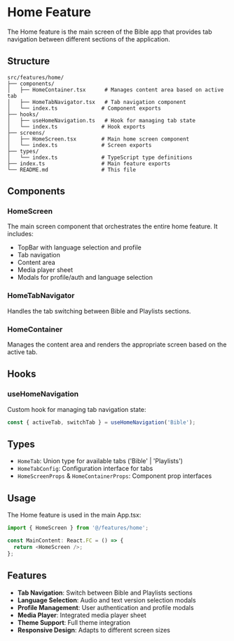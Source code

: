 # Home Feature

The Home feature is the main screen of the Bible app that provides tab navigation between different sections of the application.

## Structure

```
src/features/home/
├── components/
│   ├── HomeContainer.tsx      # Manages content area based on active tab
│   ├── HomeTabNavigator.tsx   # Tab navigation component
│   └── index.ts              # Component exports
├── hooks/
│   ├── useHomeNavigation.ts   # Hook for managing tab state
│   └── index.ts              # Hook exports
├── screens/
│   ├── HomeScreen.tsx        # Main home screen component
│   └── index.ts              # Screen exports
├── types/
│   └── index.ts              # TypeScript type definitions
├── index.ts                  # Main feature exports
└── README.md                 # This file
```

## Components

### HomeScreen

The main screen component that orchestrates the entire home feature. It includes:

- TopBar with language selection and profile
- Tab navigation
- Content area
- Media player sheet
- Modals for profile/auth and language selection

### HomeTabNavigator

Handles the tab switching between Bible and Playlists sections.

### HomeContainer

Manages the content area and renders the appropriate screen based on the active tab.

## Hooks

### useHomeNavigation

Custom hook for managing tab navigation state:

```typescript
const { activeTab, switchTab } = useHomeNavigation('Bible');
```

## Types

- `HomeTab`: Union type for available tabs ('Bible' | 'Playlists')
- `HomeTabConfig`: Configuration interface for tabs
- `HomeScreenProps` & `HomeContainerProps`: Component prop interfaces

## Usage

The Home feature is used in the main App.tsx:

```typescript
import { HomeScreen } from '@/features/home';

const MainContent: React.FC = () => {
  return <HomeScreen />;
};
```

## Features

- **Tab Navigation**: Switch between Bible and Playlists sections
- **Language Selection**: Audio and text version selection modals
- **Profile Management**: User authentication and profile modals
- **Media Player**: Integrated media player sheet
- **Theme Support**: Full theme integration
- **Responsive Design**: Adapts to different screen sizes
